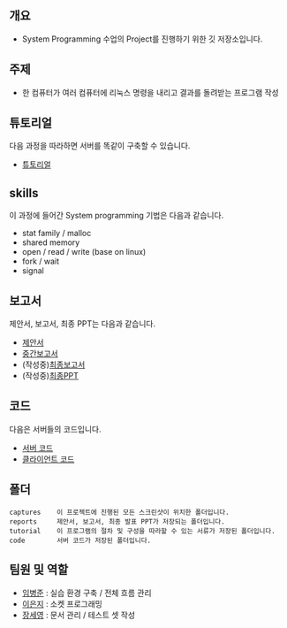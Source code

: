 ## 개요
- System Programming 수업의 Project를 진행하기 위한 깃 저장소입니다.

## 주제
- 한 컴퓨터가 여러 컴퓨터에 리눅스 명령을 내리고 결과를 돌려받는 프로그램 작성

## 튜토리얼
다음 과정을 따라하면 서버를 똑같이 구축할 수 있습니다.</br>
- [튜토리얼](https://github.com/BJ-Lim/SystemProgramming/blob/master/tutorial/README.md)

## skills
이 과정에 들어간 System programming 기법은 다음과 같습니다.
- stat family / malloc
- shared memory
- open / read / write (base on linux)
- fork / wait
- signal

## 보고서
제안서, 보고서, 최종 PPT는 다음과 같습니다.</br>
- [제안서](https://github.com/BJ-Lim/SystemProgramming/blob/master/reports/proposal.md)
- [중간보고서](https://github.com/BJ-Lim/SystemProgramming/blob/master/reports/%5B506489%20SP%5D%20Project%20Week%202%20-%20Report%20(5%EC%A1%B0)%20v1.pdf)
- (작성중)[최종보고서]()
- (작성중)[최종PPT]()

## 코드
다음은 서버들의 코드입니다.
- [서버 코드](https://github.com/BJ-Lim/SystemProgramming/blob/master/code/server/server.c)
- [클라이언트 코드](https://github.com/BJ-Lim/SystemProgramming/blob/master/code/client/client.c)

## 폴더
```
captures    이 프로젝트에 진행된 모든 스크린샷이 위치한 폴더입니다.
reports     제안서, 보고서, 최종 발표 PPT가 저장되는 폴더입니다.
tutorial    이 프로그램의 절차 및 구성을 따라할 수 있는 서류가 저장된 폴더입니다.
code        서버 코드가 저장된 폴더입니다.
```

## 팀원 및 역할
- [임병준](https://github.com/BJ-Lim) : 실습 환경 구축 / 전체 흐름 관리
- [이은지](https://github.com/Lee-eunji) : 소켓 프로그래밍
- [장세영](https://github.com/seoyo1) : 문서 관리 / 테스트 셋 작성
